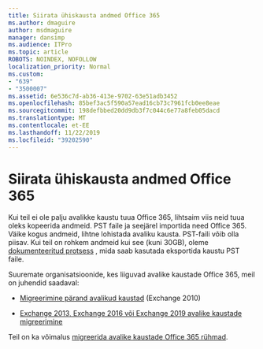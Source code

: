 ```yaml
---
title: Siirata ühiskausta andmed Office 365
ms.author: dmaguire
author: msdmaguire
manager: dansimp
ms.audience: ITPro
ms.topic: article
ROBOTS: NOINDEX, NOFOLLOW
localization_priority: Normal
ms.custom:
- "639"
- "3500007"
ms.assetid: 6e536c7d-ab36-413e-9702-63e51adb3452
ms.openlocfilehash: 85bef3ac5f590a57ead16cb73c7961fcb0ee8eae
ms.sourcegitcommit: 198defbbed20dd9db3f7c044c6e77a8feb05dacd
ms.translationtype: MT
ms.contentlocale: et-EE
ms.lasthandoff: 11/22/2019
ms.locfileid: "39202590"
---
```

# <a name="migrate-public-folder-data-to-office-365"></a>Siirata ühiskausta andmed Office 365

Kui teil ei ole palju avalikke kaustu tuua Office 365, lihtsaim viis neid tuua oleks kopeerida andmeid. PST faile ja seejärel importida need Office 365. Väike kogus andmeid, lihtne lohistada avaliku kausta. PST-faili võib olla piisav. Kui teil on rohkem andmeid kui see (kuni 30GB), oleme [dokumenteeritud protsess](https://technet.microsoft.com/library/dn874017%28v=exchg.150%29.aspx) , mida saab kasutada eksportida kaustu PST faile.
  
Suuremate organisatsioonide, kes liiguvad avalike kaustade Office 365, meil on juhendid saadaval:
  
- [Migreerimine pärand avalikud kaustad](https://docs.microsoft.com/exchange/collaboration-exo/public-folders/batch-migration-of-legacy-public-folders) (Exchange 2010)

- [Exchange 2013, Exchange 2016 või Exchange 2019 avalike kaustade migreerimine](https://docs.microsoft.com/Exchange/collaboration/public-folders/migrate-to-exchange-online)

Teil on ka võimalus [migreerida avalike kaustade Office 365 rühmad](https://docs.microsoft.com/Exchange/collaboration/public-folders/migrate-to-office-365-groups).
  